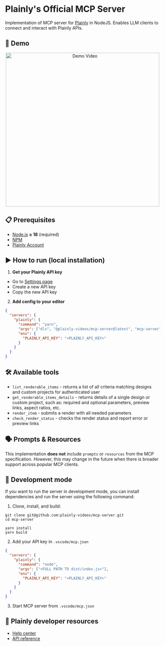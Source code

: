# Plainly's Official MCP Server

Implementation of MCP server for [Plainly](https://www.plainlyvideos.com/) in NodeJS. Enables LLM clients to connect and interact with Plainly APIs.

## 🎥 Demo

<p align="center">
  <a href="https://storage.googleapis.com/plainly-static-data/plainly-mcp-server-demo.mp4">
    <img src="https://storage.googleapis.com/plainly-static-data/plainly-mcp-server-demo-thumbnail.png" alt="Demo Video" width="500">
  </a>
</p>

## 📋 Prerequisites

- [Node.js](https://docs.npmjs.com/downloading-and-installing-node-js-and-npm) **≥ 18** (required)
- [NPM](https://docs.npmjs.com/downloading-and-installing-node-js-and-npm)
- [Plainly Account](https://app.plainlyvideos.com)

## ▶️ How to run (local installation)

1. **Get your Plainly API key**

- Go to [Settings page](https://app.plainlyvideos.com/dashboard/user/settings/general)
- Create a new API key
- Copy the new API key

2. **Add config to your editor**

```json
{
  "servers": {
    "plainly": {
      "command": "yarn",
      "args": ["dlx", "@plainly-videos/mcp-server@latest", "mcp-server"],
      "env": {
        "PLAINLY_API_KEY": "<PLAINLY_API_KEY>"
      }
    }
  }
}
```

## 🛠️ Available tools

- `list_renderable_items` - returns a list of all criteria matching designs and custom projects for authenticated user
- `get_renderable_items_details` - returns details of a single design or custom project, such as: required and optional parameters, preview links, aspect ratios, etc.
- `render_item` - submits a render with all needed parameters
- `check_render_status` - checks the render status and report error or preview links

## 🗣️ Prompts & Resources

This implementation **does not** include `prompts` or `resources` from the MCP specification. However, this may change in the future when there is broader support across popular MCP clients.

## 🚧 Development mode

If you want to run the server in development mode, you can install dependencies and run the server using the following command:

1. Clone, install, and build:

```shell
git clone git@github.com:plainly-videos/mcp-server.git
cd mcp-server

yarn install
yarn build
```

2. Add your API key in `.vscode/mcp.json`

```json
{
  "servers": {
    "plainly": {
      "command": "node",
      "args": ["<FULL PATH TO dist/index.js>"],
      "env": {
        "PLAINLY_API_KEY": "<PLAINLY_API_KEY>"
      }
    }
  }
}
```

3. Start MCP server from `.vscode/mcp.json`

## 📄 Plainly developer resources

- [Help center](https://help.plainlyvideos.com/)
- [API reference](https://app.plainlyvideos.com/api-reference.html)
